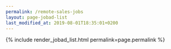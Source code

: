 ```yaml
---
permalink: /remote-sales-jobs
layout: page-jobad-list
last_modified_at: 2019-08-01T18:35:01+0200
---
```

{% include render_jobad_list.html permalink=page.permalink %}
